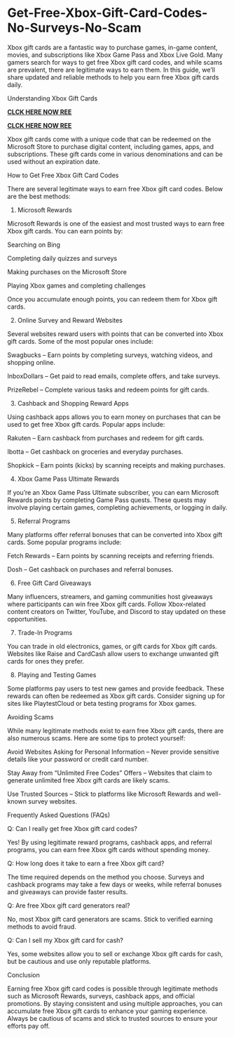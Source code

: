# Get-Free-Xbox-Gift-Card-Codes-No-Surveys-No-Scam
Xbox gift cards are a fantastic way to purchase games, in-game content, movies, and subscriptions like Xbox Game Pass and Xbox Live Gold. Many gamers search for ways to get free Xbox gift card codes, and while scams are prevalent, there are legitimate ways to earn them. In this guide, we’ll share updated and reliable methods to help you earn free Xbox gift cards daily.

Understanding Xbox Gift Cards

**[CLCK HERE NOW REE](https://tinyurl.com/xboxgiftcard2025)**

**[CLCK HERE NOW REE](https://tinyurl.com/xboxgiftcard2025)**

Xbox gift cards come with a unique code that can be redeemed on the Microsoft Store to purchase digital content, including games, apps, and subscriptions. These gift cards come in various denominations and can be used without an expiration date.

How to Get Free Xbox Gift Card Codes

There are several legitimate ways to earn free Xbox gift card codes. Below are the best methods:

1. Microsoft Rewards

Microsoft Rewards is one of the easiest and most trusted ways to earn free Xbox gift cards. You can earn points by:

Searching on Bing

Completing daily quizzes and surveys

Making purchases on the Microsoft Store

Playing Xbox games and completing challenges

Once you accumulate enough points, you can redeem them for Xbox gift cards.

2. Online Survey and Reward Websites

Several websites reward users with points that can be converted into Xbox gift cards. Some of the most popular ones include:

Swagbucks – Earn points by completing surveys, watching videos, and shopping online.

InboxDollars – Get paid to read emails, complete offers, and take surveys.

PrizeRebel – Complete various tasks and redeem points for gift cards.

3. Cashback and Shopping Reward Apps

Using cashback apps allows you to earn money on purchases that can be used to get free Xbox gift cards. Popular apps include:

Rakuten – Earn cashback from purchases and redeem for gift cards.

Ibotta – Get cashback on groceries and everyday purchases.

Shopkick – Earn points (kicks) by scanning receipts and making purchases.

4. Xbox Game Pass Ultimate Rewards

If you’re an Xbox Game Pass Ultimate subscriber, you can earn Microsoft Rewards points by completing Game Pass quests. These quests may involve playing certain games, completing achievements, or logging in daily.

5. Referral Programs

Many platforms offer referral bonuses that can be converted into Xbox gift cards. Some popular programs include:

Fetch Rewards – Earn points by scanning receipts and referring friends.

Dosh – Get cashback on purchases and referral bonuses.

6. Free Gift Card Giveaways

Many influencers, streamers, and gaming communities host giveaways where participants can win free Xbox gift cards. Follow Xbox-related content creators on Twitter, YouTube, and Discord to stay updated on these opportunities.

7. Trade-In Programs

You can trade in old electronics, games, or gift cards for Xbox gift cards. Websites like Raise and CardCash allow users to exchange unwanted gift cards for ones they prefer.

8. Playing and Testing Games

Some platforms pay users to test new games and provide feedback. These rewards can often be redeemed as Xbox gift cards. Consider signing up for sites like PlaytestCloud or beta testing programs for Xbox games.

Avoiding Scams

While many legitimate methods exist to earn free Xbox gift cards, there are also numerous scams. Here are some tips to protect yourself:

Avoid Websites Asking for Personal Information – Never provide sensitive details like your password or credit card number.

Stay Away from “Unlimited Free Codes” Offers – Websites that claim to generate unlimited free Xbox gift cards are likely scams.

Use Trusted Sources – Stick to platforms like Microsoft Rewards and well-known survey websites.

Frequently Asked Questions (FAQs)

Q: Can I really get free Xbox gift card codes?

Yes! By using legitimate reward programs, cashback apps, and referral programs, you can earn free Xbox gift cards without spending money.

Q: How long does it take to earn a free Xbox gift card?

The time required depends on the method you choose. Surveys and cashback programs may take a few days or weeks, while referral bonuses and giveaways can provide faster results.

Q: Are free Xbox gift card generators real?

No, most Xbox gift card generators are scams. Stick to verified earning methods to avoid fraud.

Q: Can I sell my Xbox gift card for cash?

Yes, some websites allow you to sell or exchange Xbox gift cards for cash, but be cautious and use only reputable platforms.

Conclusion

Earning free Xbox gift card codes is possible through legitimate methods such as Microsoft Rewards, surveys, cashback apps, and official promotions. By staying consistent and using multiple approaches, you can accumulate free Xbox gift cards to enhance your gaming experience. Always be cautious of scams and stick to trusted sources to ensure your efforts pay off.
